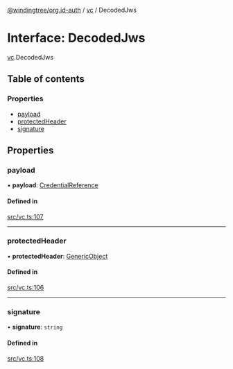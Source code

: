 [@windingtree/org.id-auth](../README.md) / [vc](../modules/vc.md) / DecodedJws

# Interface: DecodedJws

[vc](../modules/vc.md).DecodedJws

## Table of contents

### Properties

- [payload](vc.decodedjws.md#payload)
- [protectedHeader](vc.decodedjws.md#protectedheader)
- [signature](vc.decodedjws.md#signature)

## Properties

### payload

• **payload**: [CredentialReference](vc.credentialreference.md)

#### Defined in

[src/vc.ts:107](https://github.com/windingtree/org.id-sdk/blob/7afe153/packages/auth/src/vc.ts#L107)

___

### protectedHeader

• **protectedHeader**: [GenericObject](../modules/vc.md#genericobject)

#### Defined in

[src/vc.ts:106](https://github.com/windingtree/org.id-sdk/blob/7afe153/packages/auth/src/vc.ts#L106)

___

### signature

• **signature**: `string`

#### Defined in

[src/vc.ts:108](https://github.com/windingtree/org.id-sdk/blob/7afe153/packages/auth/src/vc.ts#L108)
